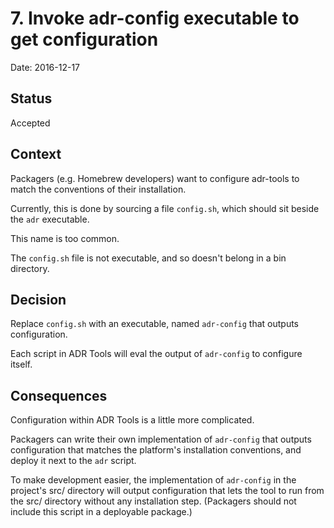 # 7. Invoke adr-config executable to get configuration

Date: 2016-12-17

## Status

Accepted

## Context

Packagers (e.g. Homebrew developers) want to configure adr-tools to match the conventions of their installation. 

Currently, this is done by sourcing a file `config.sh`, which should sit beside the `adr` executable.

This name is too common.

The `config.sh` file is not executable, and so doesn't belong in a bin directory.

## Decision

Replace `config.sh` with an executable, named `adr-config` that outputs configuration.

Each script in ADR Tools will eval the output of `adr-config` to configure itself.

## Consequences

Configuration within ADR Tools is a little more complicated.

Packagers can write their own implementation of `adr-config` that outputs configuration that matches the platform's installation conventions, and deploy it next to the `adr` script.

To make development easier, the implementation of `adr-config` in the project's src/ directory will output configuration that lets the tool to run from the src/ directory without any installation step. (Packagers should not include this script in a deployable package.)
